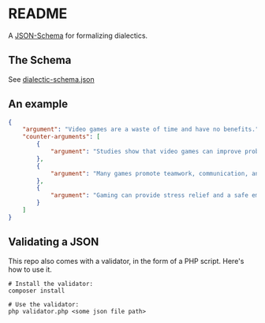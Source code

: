 # README

A [JSON-Schema](https://json-schema.org) for formalizing dialectics.

## The Schema

See [dialectic-schema.json](./dialectic-schema.json)

## An example

```json
{
    "argument": "Video games are a waste of time and have no benefits.",
    "counter-arguments": [
        {
            "argument": "Studies show that video games can improve problem-solving, spatial reasoning, and reaction time."
        },
        {
            "argument": "Many games promote teamwork, communication, and social bonding — especially in online multiplayer environments."
        },
        {
            "argument": "Gaming can provide stress relief and a safe emotional outlet for many people."
        }
    ]
}
```

## Validating a JSON

This repo also comes with a validator, in the form of a PHP script. Here's how
to use it.

```
# Install the validator:
composer install

# Use the validator:
php validator.php <some json file path>
```
